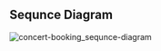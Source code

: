 Sequnce Diagram
-------------
![concert-booking_sequnce-diagram](https://github.com/WonhoLeeDev/hhplus-concert/blob/main/concert-booking_sequence-diagram.png)
